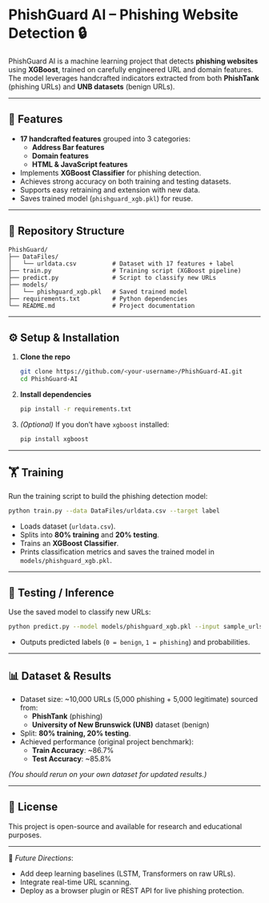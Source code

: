# PhishGuard AI – Phishing Website Detection 🔒  

PhishGuard AI is a machine learning project that detects **phishing websites** using **XGBoost**, trained on carefully engineered URL and domain features. The model leverages handcrafted indicators extracted from both **PhishTank** (phishing URLs) and **UNB datasets** (benign URLs).  

---

## 🚀 Features
- **17 handcrafted features** grouped into 3 categories:  
  - **Address Bar features**  
  - **Domain features**  
  - **HTML & JavaScript features**  
- Implements **XGBoost Classifier** for phishing detection.  
- Achieves strong accuracy on both training and testing datasets.  
- Supports easy retraining and extension with new data.  
- Saves trained model (`phishguard_xgb.pkl`) for reuse.  

---

## 📂 Repository Structure
```
PhishGuard/
├── DataFiles/
│   └── urldata.csv          # Dataset with 17 features + label
├── train.py                 # Training script (XGBoost pipeline)
├── predict.py               # Script to classify new URLs
├── models/
│   └── phishguard_xgb.pkl   # Saved trained model
├── requirements.txt         # Python dependencies
└── README.md                # Project documentation
```

---

## ⚙️ Setup & Installation

1. **Clone the repo**
   ```bash
   git clone https://github.com/<your-username>/PhishGuard-AI.git
   cd PhishGuard-AI
   ```

2. **Install dependencies**
   ```bash
   pip install -r requirements.txt
   ```

3. *(Optional)* If you don’t have `xgboost` installed:
   ```bash
   pip install xgboost
   ```

---

## 🏋️ Training

Run the training script to build the phishing detection model:

```bash
python train.py --data DataFiles/urldata.csv --target label
```

- Loads dataset (`urldata.csv`).  
- Splits into **80% training** and **20% testing**.  
- Trains an **XGBoost Classifier**.  
- Prints classification metrics and saves the trained model in `models/phishguard_xgb.pkl`.  

---

## 🧪 Testing / Inference

Use the saved model to classify new URLs:  

```bash
python predict.py --model models/phishguard_xgb.pkl --input sample_urls.csv
```

- Outputs predicted labels (`0 = benign`, `1 = phishing`) and probabilities.  

---

## 📊 Dataset & Results

- Dataset size: ~10,000 URLs (5,000 phishing + 5,000 legitimate) sourced from:  
  - **PhishTank** (phishing)  
  - **University of New Brunswick (UNB)** dataset (benign)  
- Split: **80% training, 20% testing**.  
- Achieved performance (original project benchmark):  
  - **Train Accuracy**: ~86.7%  
  - **Test Accuracy**: ~85.8%  

*(You should rerun on your own dataset for updated results.)*

---

## 📜 License
This project is open-source and available for research and educational purposes.  

---

📌 *Future Directions*:  
- Add deep learning baselines (LSTM, Transformers on raw URLs).  
- Integrate real-time URL scanning.  
- Deploy as a browser plugin or REST API for live phishing protection.  
